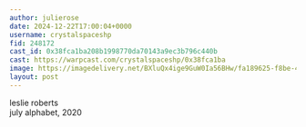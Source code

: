 ```yaml
---
author: julierose
date: 2024-12-22T17:00:04+0000
username: crystalspaceshp
fid: 248172
cast_id: 0x38fca1ba208b1998770da70143a9ec3b796c440b
cast: https://warpcast.com/crystalspaceshp/0x38fca1ba
image: https://imagedelivery.net/BXluQx4ige9GuW0Ia56BHw/fa189625-f8be-42d5-50d9-303fb522de00/original
layout: post
---
```

leslie roberts  
july alphabet, 2020  

<img src='https://imagedelivery.net/BXluQx4ige9GuW0Ia56BHw/fa189625-f8be-42d5-50d9-303fb522de00/original' alt='' referrerpolicy='no-referrer'/>
